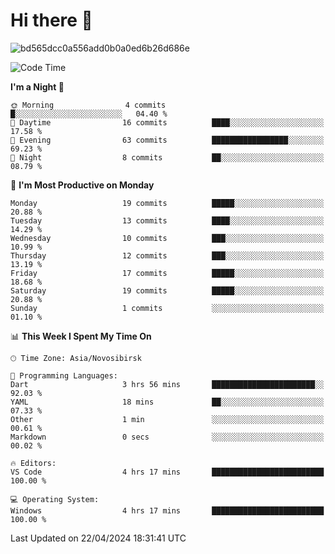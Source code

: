 # Hi there 👋


![bd565dcc0a556add0b0a0ed6b26d686e](https://github.com/Netall0/Netall0/assets/113532176/3b1d4b44-6a21-4538-a6ec-2ba2a7c53f63)



<!--START_SECTION:waka-->
![Code Time](http://img.shields.io/badge/Code%20Time-220%20hrs%2037%20mins-blue)

**I'm a Night 🦉** 

```text
🌞 Morning                4 commits           █░░░░░░░░░░░░░░░░░░░░░░░░   04.40 % 
🌆 Daytime                16 commits          ████░░░░░░░░░░░░░░░░░░░░░   17.58 % 
🌃 Evening                63 commits          █████████████████░░░░░░░░   69.23 % 
🌙 Night                  8 commits           ██░░░░░░░░░░░░░░░░░░░░░░░   08.79 % 
```
📅 **I'm Most Productive on Monday** 

```text
Monday                   19 commits          █████░░░░░░░░░░░░░░░░░░░░   20.88 % 
Tuesday                  13 commits          ████░░░░░░░░░░░░░░░░░░░░░   14.29 % 
Wednesday                10 commits          ███░░░░░░░░░░░░░░░░░░░░░░   10.99 % 
Thursday                 12 commits          ███░░░░░░░░░░░░░░░░░░░░░░   13.19 % 
Friday                   17 commits          █████░░░░░░░░░░░░░░░░░░░░   18.68 % 
Saturday                 19 commits          █████░░░░░░░░░░░░░░░░░░░░   20.88 % 
Sunday                   1 commits           ░░░░░░░░░░░░░░░░░░░░░░░░░   01.10 % 
```


📊 **This Week I Spent My Time On** 

```text
🕑︎ Time Zone: Asia/Novosibirsk

💬 Programming Languages: 
Dart                     3 hrs 56 mins       ███████████████████████░░   92.03 % 
YAML                     18 mins             ██░░░░░░░░░░░░░░░░░░░░░░░   07.33 % 
Other                    1 min               ░░░░░░░░░░░░░░░░░░░░░░░░░   00.61 % 
Markdown                 0 secs              ░░░░░░░░░░░░░░░░░░░░░░░░░   00.02 % 

🔥 Editors: 
VS Code                  4 hrs 17 mins       █████████████████████████   100.00 % 

💻 Operating System: 
Windows                  4 hrs 17 mins       █████████████████████████   100.00 % 
```


 Last Updated on 22/04/2024 18:31:41 UTC
<!--END_SECTION:waka-->


